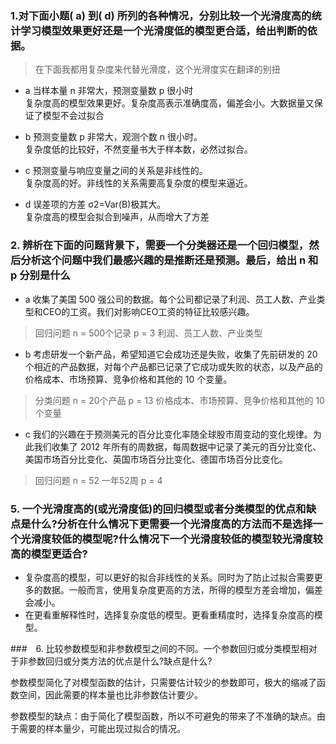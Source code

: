 ### 1.对下面小题( a) 到( d) 所列的各种情况，分别比较一个光滑度高的统计学习模型效果更好还是一个光滑度低的模型更合适，给出判断的依据。

> 在下面我都用复杂度来代替光滑度，这个光滑度实在翻译的别扭

- a 当样本量 n 非常大，预测变量数 p 很小时  
复杂度高的模型效果更好。复杂度高表示准确度高，偏差会小。大数据量又保证了模型不会过拟合

- b 预测变量数 p 非常大，观测个数 n 很小时。  
复杂度低的比较好，不然变量书大于样本数，必然过拟合。

- c 预测变量与响应变量之间的关系是非线性的。  
复杂度高的好。非线性的关系需要高复杂度的模型来逼近。

- d 误差项的方差 σ2=Var(B)极其大。  
复杂度高的模型会拟合到噪声，从而增大了方差


### 2. 辨析在下面的问题背景下，需要一个分类器还是一个回归模型，然后分析这个问题中我们最感兴趣的是推断还是预测。最后，给出 n 和 p 分别是什么

- a 收集了美国 500 强公司的数据。每个公司都记录了利润、员工人数、产业类型和CEO的工资。我们对影响CEO工资的特征比较感兴趣。  
>回归问题 n = 500个记录  p = 3 利润、员工人数、产业类型


- b 考虑研发一个新产品，希望知道它会成功还是失败，收集了先前研发的 20 个相近的产品数据，对每个产品都已记录了它成功或失败的状态，以及产品的价格成本、市场预算、竞争价格和其他的 10 个变量。  
> 分类问题 n = 20个产品 p = 13 价格成本、市场预算、竞争价格和其他的 10 个变量

- c 我们的兴趣在于预测美元的百分比变化率随全球股市周变动的变化规律。为此我们收集了 2012 年所有的周数据，每周数据中记录了美元的百分比变化、美国市场百分比变化、英国市场百分比变化、德国市场百分比变化。
> 回归问题 n = 52 一年52周  p = 4 


### 5. 一个光滑度高的(或光滑度低)的回归模型或者分类模型的优点和缺点是什么?分析在什么情况下更需要一个光滑度高的方法而不是选择一个光滑度较低的模型呢?什么情况下一个光滑度较低的模型较光滑度较高的模型更适合?

- 复杂度高的模型，可以更好的拟合非线性的关系。同时为了防止过拟合需要更多的数据。一般而言，使用复杂度更高的方法，所得的模型方差会增加，偏差会减小。
- 在更看重解释性时，选择复杂度低的模型。更看重精度时，选择复杂度高的模型。

###　6. 比较参数模型和非参数模型之间的不同。一个参数回归或分类模型相对于非参数回归或分类方法的优点是什么?缺点是什么?

参数模型简化了对模型函数的估计，只需要估计较少的参数即可，极大的缩减了函数空间，因此需要的样本量也比非参数估计要少。　　

参数模型的缺点：由于简化了模型函数，所以不可避免的带来了不准确的缺点。由于需要的样本量少，可能出现过拟合的情况。





